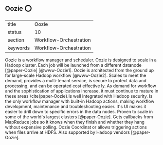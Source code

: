 ## Oozie :o:


|          |                        |
| -------- | ---------------------- |
| title    | Oozie                  | 
| status   | 10                     |
| section  | Workflow-Orchestration |
| keywords | Workflow-Orchestration |



Oozie is a workflow manager and scheduler. Oozie is designed to scale
in a Hadoop cluster. Each job will be launched from a different
datanode [@paper-Oozie] [@www-Oozie1]. Oozie is architected
from the ground up for large-scale Hadoop workflow [@www-Oozie2].
Scales to meet the demand, provides a multi-tenant service, is secure
to protect data and processing, and can be operated cost effective
ly. As demand for workflow and the sophistication of applications
increase, it must continue to mature in these areas
\cite{paper-Oozie}.Is well integrated with Hadoop security. Is the
only workflow manager with built-in Hadoop actions, making workflow
development, maintenance and troubleshooting easier. It's UI makes it
easier to drill down to specific errors in the data nodes. Proven to
scale in some of the world's largest clusters [@paper-Oozie]. Gets
callbacks from MapReduce jobs so it knows when they finish and whether
they hang without expensive polling. Oozie Coordinat or allows
triggering actions when files arrive at HDFS. Also supported by Hadoop
vendors [@paper-Oozie].





